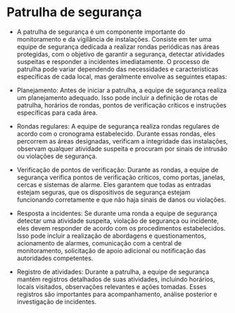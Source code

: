 # Patrulha de segurança

* A patrulha de segurança é um componente importante do monitoramento e da vigilância de instalações. Consiste em ter uma equipe de segurança dedicada a realizar rondas periódicas nas áreas protegidas, com o objetivo de garantir a segurança, detectar atividades suspeitas e responder a incidentes imediatamente. O processo de patrulha pode variar dependendo das necessidades e características específicas de cada local, mas geralmente envolve as seguintes etapas:

* Planejamento: Antes de iniciar a patrulha, a equipe de segurança realiza um planejamento adequado. Isso pode incluir a definição de rotas de patrulha, horários de rondas, pontos de verificação críticos e instruções específicas para cada área.

* Rondas regulares: A equipe de segurança realiza rondas regulares de acordo com o cronograma estabelecido. Durante essas rondas, eles percorrem as áreas designadas, verificam a integridade das instalações, observam qualquer atividade suspeita e procuram por sinais de intrusão ou violações de segurança.

* Verificação de pontos de verificação: Durante as rondas, a equipe de segurança verifica pontos de verificação críticos, como portas, janelas, cercas e sistemas de alarme. Eles garantem que todas as entradas estejam seguras, que os dispositivos de segurança estejam funcionando corretamente e que não haja sinais de danos ou violações.

* Resposta a incidentes: Se durante uma ronda a equipe de segurança detectar uma atividade suspeita, violação de segurança ou incidente, eles devem responder de acordo com os procedimentos estabelecidos. Isso pode incluir a realização de abordagens e questionamentos, acionamento de alarmes, comunicação com a central de monitoramento, solicitação de apoio adicional ou notificação das autoridades competentes.

* Registro de atividades: Durante a patrulha, a equipe de segurança mantém registros detalhados de suas atividades, incluindo horários, locais visitados, observações relevantes e ações tomadas. Esses registros são importantes para acompanhamento, análise posterior e investigação de incidentes.
